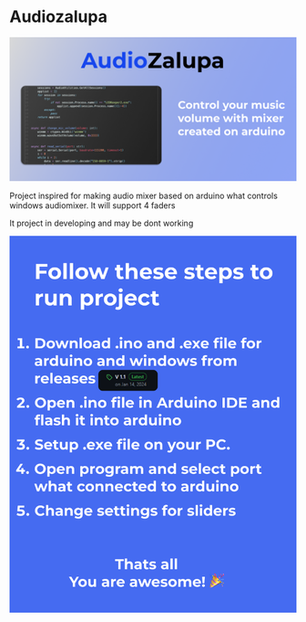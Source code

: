 # Audiozalupa

<img src="assets/banner.png">

Project inspired for making audio mixer based on arduino what controls windows audiomixer. It will support 4 faders

It project in developing and may be dont working

<img src="assets/installer.png">
